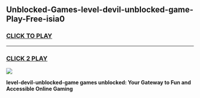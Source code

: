 
## Unblocked-Games-level-devil-unblocked-game-Play-Free-isia0
<h3>
<a href="https://premium76.site?title=level-devil-unblocked-game&ref=20M">CLICK TO PLAY</a></h3>
<hr>

<h3>
<a href="https://premium76.site?title=level-devil-unblocked-game&ref=20M">CLICK 2 PLAY</a>
  
</h3>

<a href="https://premium76.site?title=level-devil-unblocked-game&ref=19M"><img src="https://clearcache.store/games.png"></a>


**level-devil-unblocked-game games unblocked: Your Gateway to Fun and Accessible Online Gaming**
